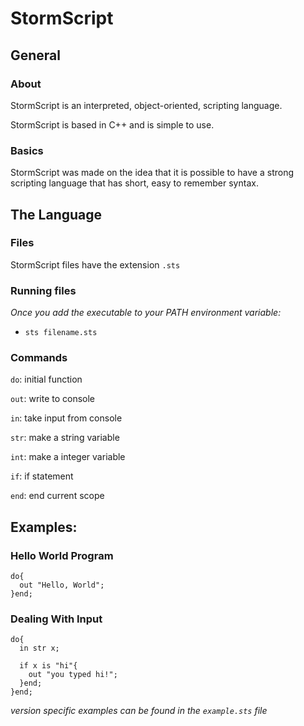 # StormScript

## General

### About

StormScript is an interpreted, object-oriented, scripting language. 

StormScript is based in C++ and is simple to use.

### Basics

StormScript was made on the idea that it is possible to have a strong scripting language that has short, easy to remember syntax.

## The Language

### Files

StormScript files have the extension `.sts`

### Running files

_Once you add the executable to your PATH environment variable:_

* `sts filename.sts`


### Commands

`do`: initial function

`out`: write to console

`in`: take input from console

`str`: make a string variable

`int`: make a integer variable

`if`: if statement

`end`: end current scope
## Examples:

### Hello World Program

```
do{
  out "Hello, World";
}end;
```

### Dealing With Input

```
do{
  in str x;

  if x is "hi"{
    out "you typed hi!";
  }end;
}end;
```

_version specific examples can be found in the `example.sts` file_